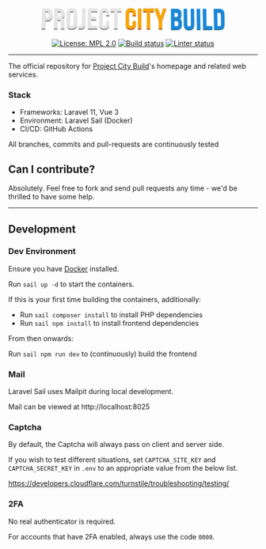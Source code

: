 <p align="center">
    <img src="https://github.com/projectcitybuild/web/blob/master/resources/images/logo-2x.png?raw=true" alt="Project City Build"/>
</p>

<p align="center">
    <a href="https://opensource.org/licenses/MPL-2.0"><img src="https://img.shields.io/badge/License-MPL%202.0-brightgreen.svg" alt="License: MPL 2.0"></a>
    <a href="https://github.com/projectcitybuild/web/actions/workflows/test.yml"><img src="https://github.com/projectcitybuild/web/actions/workflows/test.yml/badge.svg" alt="Build status"></a>
    <a href="https://github.com/projectcitybuild/web/actions/workflows/test.yml"><img src="https://github.com/projectcitybuild/web/actions/workflows/lint.yml/badge.svg" alt="Linter status"></a>
</p>

---

The official repository for [Project City Build](https://projectcitybuild.com)'s homepage and related web services.

### Stack
* Frameworks: Laravel 11, Vue 3
* Environment: Laravel Sail (Docker)
* CI/CD: GitHub Actions

All branches, commits and pull-requests are continuously tested

## Can I contribute?

Absolutely. Feel free to fork and send pull requests any time - we'd be thrilled to have some help.

---

## Development

### Dev Environment

Ensure you have [Docker](https://docs.docker.com/get-docker/) installed.

Run `sail up -d` to start the containers.

If this is your first time building the containers, additionally:

* Run `sail composer install` to install PHP dependencies
* Run `sail npm install` to install frontend dependencies

From then onwards:

Run `sail npm run dev` to (continuously) build the frontend

### Mail

Laravel Sail uses Mailpit during local development.

Mail can be viewed at http://localhost:8025


### Captcha

By default, the Captcha will always pass on client and server side.

If you wish to test different situations, set `CAPTCHA_SITE_KEY` and `CAPTCHA_SECRET_KEY` in `.env`
to an appropriate value from the below list.

https://developers.cloudflare.com/turnstile/troubleshooting/testing/

### 2FA

No real authenticator is required.

For accounts that have 2FA enabled, always use the code `0000`.
